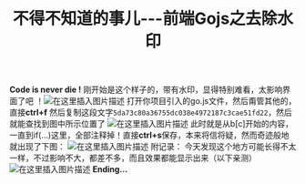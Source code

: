 ﻿---
title: 不得不知道的事儿---前端Gojs之去除水印
type: "tags"
tags: ["Gojs","Vue","Web","JavaScript"]


---

**Code is never die !**
刚开始是这个样子的，带有水印，显得特别难看，太影响界面了吧 ！![在这里插入图片描述](https://img-blog.csdnimg.cn/20210422215938389.png?x-oss-process=image/watermark,type_ZmFuZ3poZW5naGVpdGk,shadow_10,text_aHR0cHM6Ly9ibG9nLmNzZG4ubmV0L3dlaXhpbl80OTkxODY1Nw==,size_16,color_FFFFFF,t_70)
打开你项目引入的go.js文件，然后甭管其他的，直接**ctrl+f** 然后复制这段文字`5da73c80a36755dc038e4972187c3cae51fd22`，然后就能查找到图中所示位置了
![在这里插入图片描述](https://img-blog.csdnimg.cn/20210422220215420.png?x-oss-process=image/watermark,type_ZmFuZ3poZW5naGVpdGk,shadow_10,text_aHR0cHM6Ly9ibG9nLmNzZG4ubmV0L3dlaXhpbl80OTkxODY1Nw==,size_16,color_FFFFFF,t_70)
此时就是从b[c]开始的内容，一直到if(...)这里，全部注释掉！直接**ctrl+s**保存，本来将信将疑，然而奇迹般地就出现了下图：
![在这里插入图片描述](https://img-blog.csdnimg.cn/20210422220220523.png?x-oss-process=image/watermark,type_ZmFuZ3poZW5naGVpdGk,shadow_10,text_aHR0cHM6Ly9ibG9nLmNzZG4ubmV0L3dlaXhpbl80OTkxODY1Nw==,size_16,color_FFFFFF,t_70)
 附记录：
 今天发现这个地方可能长得不太一样，不过影响不大，都差不多，而且效果都能显示出来（以下亲测）
 ![在这里插入图片描述](https://img-blog.csdnimg.cn/202104241736355.png?x-oss-process=image/watermark,type_ZmFuZ3poZW5naGVpdGk,shadow_10,text_aHR0cHM6Ly9ibG9nLmNzZG4ubmV0L3dlaXhpbl80OTkxODY1Nw==,size_16,color_FFFFFF,t_70)
**Ending...**